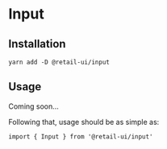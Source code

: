 # Input

## Installation

`yarn add -D @retail-ui/input`

## Usage

Coming soon...

Following that, usage should be as simple as:

```tsx
import { Input } from '@retail-ui/input'
```
